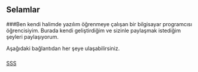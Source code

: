 ## Selamlar

###Ben kendi halimde yazılım öğrenmeye çalışan bir bilgisayar programcısı öğrencisiyim.
Burada kendi geliştirdiğim ve sizinle paylaşmak istediğim şeyleri paylaşıyorum. 

Aşağıdaki bağlantıdan her şeye ulaşabilirsiniz.
###


[SSS](https://github.com/HamzaDonmez/SSS)
